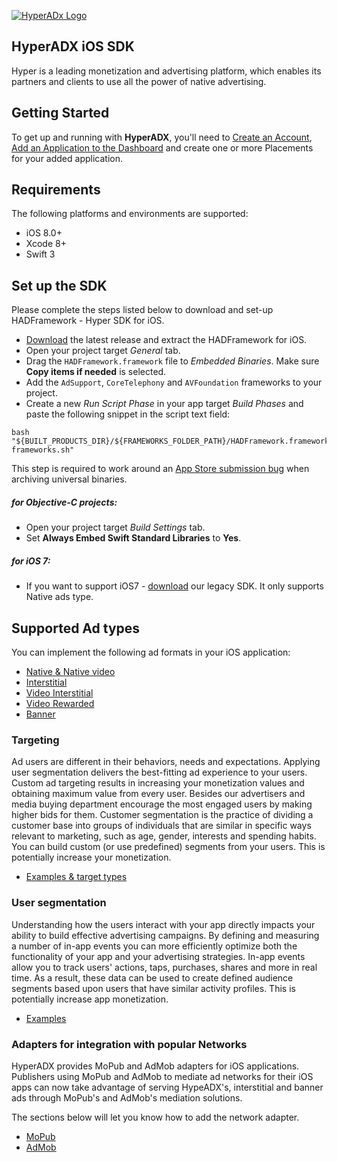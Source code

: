 [![HyperADx Logo](http://d2n7xvwjxl8766.cloudfront.net/assets/site/logo-e04518160888e1f8b3795f0ce01e1909.png)](http://hyperadx.com)

## HyperADX iOS SDK

Hyper is a leading monetization and advertising platform, which enables its partners and clients to use all the power of native advertising.

## Getting Started

To get up and running with **HyperADX**, you'll need to [Create an Account](http://hyperadx.com/publishers/sign_in), [Add an Application to the Dashboard](http://hyperadx.com/publishers/traffic_sources) and create one or more Placements for your added application.


## Requirements

The following platforms and environments are supported:

* iOS 8.0+
* Xcode 8+
* Swift 3

## Set up the SDK

Please complete the steps listed below to download and set-up HADFramework - Hyper SDK for iOS.

* [Download](https://github.com/hyperads/ios-sdk/releases) the latest release and extract the HADFramework for iOS.
* Open your project target _General_ tab.
* Drag the `HADFramework.framework` file to _Embedded Binaries_. Make sure **Copy items if needed** is selected.
* Add the `AdSupport`, `CoreTelephony` and `AVFoundation` frameworks to your project.
* Create a new _Run Script Phase_ in your app target _Build Phases_ and paste the following snippet in the script text field:
```
bash "${BUILT_PRODUCTS_DIR}/${FRAMEWORKS_FOLDER_PATH}/HADFramework.framework/strip-frameworks.sh"
```
This step is required to work around an [App Store submission bug](http://www.openradar.me/radar?id=6409498411401216) when archiving universal binaries.

##### for Objective-C projects:

* Open your project target _Build Settings_ tab.
* Set **Always Embed Swift Standard Libraries** to **Yes**.

##### for iOS 7:
* If you want to support iOS7 - [download](https://github.com/hyperads/ios-sdk/releases/tag/v2.0.4) our legacy SDK. It only supports Native ads type.


## Supported Ad types

You can implement the following ad formats in your iOS application:

* [Native & Native video](docs/_native.md)
* [Interstitial](docs/_interstitial.md)
* [Video Interstitial](docs/_video.md)
* [Video Rewarded](docs/_rewarded.md)
* [Banner](docs/_html.md)

### Targeting

Ad users are different in their behaviors, needs and expectations. Applying user segmentation delivers the best-fitting ad experience to your users. Custom ad targeting results in increasing your monetization values and obtaining maximum value from every user. Besides our advertisers and media buying department encourage the most engaged users by making higher bids for them. Customer segmentation is the practice of dividing a customer base into groups of individuals that are similar in specific ways relevant to marketing, such as age, gender, interests and spending habits. You can build custom (or use predefined) segments from your users. This is potentially increase your monetization.
 
* [Examples & target types](docs/_target.md)
 
### User segmentation
 
Understanding how the users interact with your app directly impacts your ability to build effective advertising campaigns. By defining and measuring a number of in-app events you can more efficiently optimize both the functionality of your app and your advertising strategies. In-app events allow you to track users' actions, taps, purchases, shares and more in real time. As a result, these data can be used to create defined audience segments based upon users that have similar activity profiles. This is potentially increase app monetization.

* [Examples](docs/_events.md)
 
### Adapters for integration with popular Networks

HyperADX provides MoPub and AdMob adapters for iOS applications. Publishers using MoPub and AdMob to mediate ad networks for their iOS apps can now take advantage of serving HypeADX's, interstitial and banner ads through MoPub's and AdMob's mediation solutions.

The sections below will let you know how to add the network adapter.

* [MoPub](docs/_mopub.md)
* [AdMob](docs/_admob.md)















